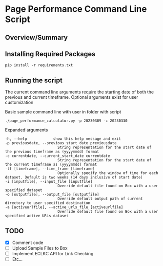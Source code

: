 # Page Performance Command Line Script

## Overview/Summary

## Installing Required Packages
```
pip install -r requirements.txt
```

## Running the script

The current command line arguments require the starting date of both the previous and current timeframe. Optional arguments exist for user customization

Basic sample command line with user in folder with script
```
./page_performance_calculator.py -p 20230309 -c 20230330
```

Expanded arguments
```
-h, --help            show this help message and exit
-p previousdate, --previous_start_date previousdate
                        String representation for the start date of the previous timeframe as (yyyymmdd) format
-c currentdate, --current_start_date currentdate
                        String representation for the start date of the current timeframe as (yyyymmdd) format
-tf [timeframe], --time_frame [timeframe]
                        Optionally specify the window of time for each dataset. Default is two weeks (14 days inclusive of start date)
-i [inputfile], --input_file [inputfile]
                        Override default file found on Box with a user specified dataset
-o [outputfile], --output_file [outputfile]
                        Override default output path of current directory to user specified destination
-a [activeurlfile], --active_urls_file [activeurlfile]
                        Override default file found on Box with a user specified active URLs dataset
```
## TODO

- [x] Comment code
- [ ] Upload Sample Files to Box
- [ ] Implement ECLKC API for Link Checking
- [ ] Etc...
